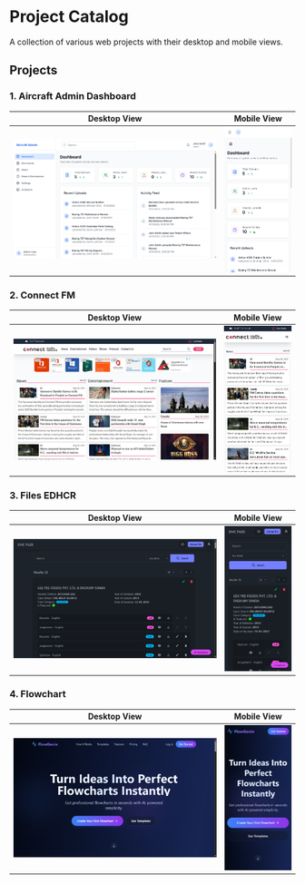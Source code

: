 # Project Catalog

A collection of various web projects with their desktop and mobile views.

## Projects

### 1. Aircraft Admin Dashboard

| Desktop View | Mobile View |
|-------------|-------------|
| <a href="assets/images/aircraft-admin/desktop/Home.png" target="_blank"><img src="assets/images/aircraft-admin/desktop/Home.png" alt="Aircraft Admin Desktop" style="max-height: 600px; width: auto; object-fit: contain;"/></a> | <a href="assets/images/aircraft-admin/mobile/Home.png" target="_blank"><img src="assets/images/aircraft-admin/mobile/Home.png" alt="Aircraft Admin Mobile" style="max-height: 600px; width: auto; object-fit: contain;"/></a> |

### 2. Connect FM

| Desktop View | Mobile View |
|-------------|-------------|
| <a href="assets/images/connect-fm/Desktop/Home.png" target="_blank"><img src="assets/images/connect-fm/Desktop/Home.png" alt="Connect FM Desktop" style="max-height: 600px; width: auto; object-fit: contain;"/></a> | <a href="assets/images/connect-fm/Mobile/Home.png" target="_blank"><img src="assets/images/connect-fm/Mobile/Home.png" alt="Connect FM Mobile" style="max-height: 600px; width: auto; object-fit: contain;"/></a> |

### 3. Files EDHCR

| Desktop View | Mobile View |
|-------------|-------------|
| <a href="assets/images/files-edhcr/desktop/home.png" target="_blank"><img src="assets/images/files-edhcr/desktop/home.png" alt="Files EDHCR Desktop" style="max-height: 600px; width: auto; object-fit: contain;"/></a> | <a href="assets/images/files-edhcr/mobile/home.png" target="_blank"><img src="assets/images/files-edhcr/mobile/home.png" alt="Files EDHCR Mobile" style="max-height: 600px; width: auto; object-fit: contain;"/></a> |

### 4. Flowchart

| Desktop View | Mobile View |
|-------------|-------------|
| <a href="assets/images/flowchart/Desktop/Home.png" target="_blank"><img src="assets/images/flowchart/Desktop/Home.png" alt="Flowchart Desktop" style="max-height: 600px; width: auto; object-fit: contain;"/></a> | <a href="assets/images/flowchart/Mobile/Home.png" target="_blank"><img src="assets/images/flowchart/Mobile/Home.png" alt="Flowchart Mobile" style="max-height: 600px; width: auto; object-fit: contain;"/></a> |